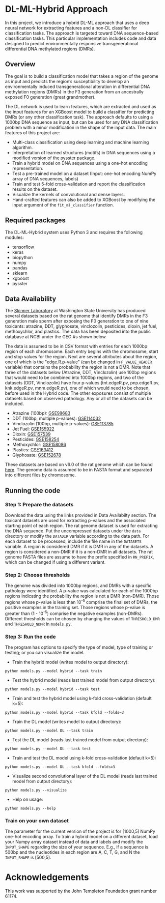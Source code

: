 # DL-ML-Hybrid Approach

In this project, we introduce a hybrid DL-ML approach that uses a deep neural network for extracting features and a non-DL classifier for classification tasks. The approach is targeted toward DNA sequence-based classification tasks. This particular implementation includes code and data designed to predict environmentally responsive transgenerational differential DNA methylated regions (DMRs). 

## Overview

The goal is to build a classification model that takes a region of the genome as input and predicts the region’s susceptibility to develop an environmentally induced transgenerational alteration in differential DNA methylation regions (DMRs) in the F3 generation from an ancestrally exposed F0 generation (great grandmother). 

The DL network is used to learn features, which are extracted and used as the input features for an XGBoost model to build a classifier for predicting DMRs (or any other classification task). The approach defaults to using a 1000bp DNA sequence as input, but can be used for any DNA classification problem with a minor modification in the shape of the input data. The main features of this project are: 

* Multi-class classification using deep learning and machine learning algorithm.
* Interpretation of learned structures (motifs) in DNA sequences using a modified version of the [pysster](https://github.com/budach/pysster) package.
* Train a hybrid model on DNA sequences using a one-hot encoding representation. 
* Test a pre-trained model on a dataset (Input: one-hot encoding NumPy array of DNA sequences, labels)
* Train and test 5-fold cross-validation and report the classification results on the dataset. 
* Visualize the kernels of convolutional and dense layers.
* Hand-crafted features can also be added to XGBoost by modifying the input argument of the `fit_ml_classifier` function.

## Required packages

The DL-ML-Hybrid system uses Python 3 and requires the following modules: 

* tensorflow
* keras
* biopython
* numpy
* pandas 
* sklearn
* xgboost
* pysster

## Data Availability 

The [Skinner Laboratory](https://skinner.wsu.edu) at Washington State University has produced several datasets based on the rat genome that identify DMRs in the F3 generation male sperm after exposing the F0 generation to one of nine toxicants: atrazine, DDT, glyphosate, vinclozolin, pesticides, dioxin, jet fuel, methoxychlor, and plastics. The data has been deposited into the public database at NCBI under the GEO #s shown below.

The data is assumed to be in CSV format with entries for each 1000bp region of each chromosome. Each entry begins with the chromosome, start and stop values for the region. Next are several attributes about the region, one of which is the "edge.R.p-value" (can be changed in `P_VALUE_HEADER` variable) that contains the probability the region is not a DMR. Note that three of the datasets below (Atrazine, DDT, Vinclozolin) use 100bp regions that would need to be combined into 1000bp regions, and two of the datasets (DDT, Vinclozolin) have four p-values (tnt.edgeR.pv, pnp.edgeR.pv, knk.edgeR.pv, mnm.edgeR.pv), one of which would need to be chosen, before used in the Hybrid code. The other exposures consist of multiple datasets based on observed pathology. Any or all of the datasets can be included.

* Atrazine (100bp): [GSE98683](https://www.ncbi.nlm.nih.gov/geo/query/acc.cgi?acc=GSE98683)
* DDT (100bp, multiple p-values): [GSE114032](https://www.ncbi.nlm.nih.gov/geo/query/acc.cgi?acc=GSE114032)
* Vinclozolin (100bp, multiple p-values): [GSE113785](https://www.ncbi.nlm.nih.gov/geo/query/acc.cgi?acc=GSE113785)
* Jet Fuel: [GSE155922](https://www.ncbi.nlm.nih.gov/geo/query/acc.cgi?acc=GSE155922)
* Dioxin: [GSE157539](https://www.ncbi.nlm.nih.gov/geo/query/acc.cgi?acc=GSE157539)
* Pesticides: [GSE158254](https://www.ncbi.nlm.nih.gov/geo/query/acc.cgi?acc=GSE158254)
* Methoxychlor: [GSE158086](https://www.ncbi.nlm.nih.gov/geo/query/acc.cgi?acc=GSE158086)
* Plastics: [GSE163412](https://www.ncbi.nlm.nih.gov/geo/query/acc.cgi?acc=GSE163412)
* Glyphosate: [GSE152678](https://www.ncbi.nlm.nih.gov/geo/query/acc.cgi?acc=GSE152678)

These datasets are based on v6.0 of the rat genome which can be found [here](https://ftp.ensembl.org/pub/release-104/fasta/rattus_norvegicus/dna/). The genome data is assumed to be in FASTA format and separated into different files by chromosome.

## Running the code

### Step 1: Prepare the datasets

Download the data using the links provided in Data Availabilty section. The toxicant datasets are used for extracting p-values and the associated starting point of each region. The rat genome dataset is used for extracting the DNA sequence. Put the uncompressed datasets under the `data` directory or modify the `DATADIR` variable according to the data path. For each dataset to be processed, include the file name in the `DATASETS` variable. A region is considered DMR if it is DMR in any of the datasets. A region is considered a non-DMR if it is a non-DMR in all datasets. The rat genome FASTA files are assume to have the prefix specified in `RN_PREFIX`, which can be changed if using a different variant.

### Step 2: Choose thresholds

The genome was divided into 1000bp regions, and DMRs with a specific pathology were identified. A p-value was calculated for each of the 1000bp regions indicating the probability the region is not a DMR (non-DMR). Those regions whose p-value is less than 10<sup>-5</sup> comprise the final set of DMRs, the positive examples in the training set. Those regions whose p-value is greater than (1 - 10<sup>-5</sup>) comprise the negative examples (non-DMRs). Different thresholds can be chosen by changing the values of `THRESHOLD_DMR` and `THRESHOLD_NDMR` in `models.py`.

### Step 3: Run the code 

The program has options to specify the type of model, type of training or testing; or you can visualize the model.

* Train the hybrid model (writes model to output directory): 

`python models.py --model hybrid --task train`

* Test the hybrid model (reads last trained model from output directory): 

`python models.py --model hybrid --task test`

* Train and test the hybrid model using k-fold cross-validation (default k=5): 

`python models.py --model hybrid --task kfold --folds=3`

* Train the DL model (writes model to output directory):

`python models.py --model DL --task train`

* Test the DL model (reads last trained model from output directory):

`python models.py --model DL --task test`

* Train and test the DL model using k-fold cross-validation (default k=5):

`python models.py --model DL --task kfold --folds=3`

* Visualize second convolutional layer of the DL model (reads last trained model from output directory):

`python models.py --visualize`

* Help on usage:

`python models.py --help`

### Train on your own dataset 

The parameter for the current version of the project is for [1000,5] NumPy one-hot encoding array. To train a hybrid model on a different dataset, load your Numpy array dataset instead of data and labels and modify the `INPUT_SHAPE` regarding the size of your sequence. E.g., if a sequence is 500bp and the nucleotides in each region are A, C, T, G, and N the `INPUT_SHAPE` is [500,5].

# Acknowledgements

This work was supported by the John Templeton Foundation grant number 61174.
